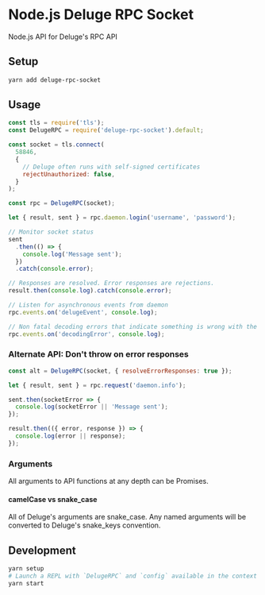 # Node.js Deluge RPC Socket

Node.js API for Deluge's RPC API

## Setup

```bash
yarn add deluge-rpc-socket
```

## Usage

```js
const tls = require('tls');
const DelugeRPC = require('deluge-rpc-socket').default;

const socket = tls.connect(
  58846,
  {
    // Deluge often runs with self-signed certificates
    rejectUnauthorized: false,
  }
);

const rpc = DelugeRPC(socket);

let { result, sent } = rpc.daemon.login('username', 'password');

// Monitor socket status
sent
  .then(() => {
    console.log('Message sent');
  })
  .catch(console.error);

// Responses are resolved. Error responses are rejections.
result.then(console.log).catch(console.error);

// Listen for asynchronous events from daemon
rpc.events.on('delugeEvent', console.log);

// Non fatal decoding errors that indicate something is wrong with the protocol...
rpc.events.on('decodingError', console.log);
```

### Alternate API: Don't throw on error responses

```js
const alt = DelugeRPC(socket, { resolveErrorResponses: true });

let { result, sent } = rpc.request('daemon.info');

sent.then(socketError => {
  console.log(socketError || 'Message sent');
});

result.then(({ error, response }) => {
  console.log(error || response);
});
```

### Arguments

All arguments to API functions at any depth can be Promises.

#### camelCase vs snake_case

All of Deluge's arguments are snake_case.
Any named arguments will be converted to Deluge's snake_keys convention.

## Development

```bash
yarn setup
# Launch a REPL with `DelugeRPC` and `config` available in the context and useful commands in history
yarn start
```
